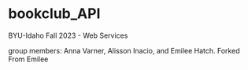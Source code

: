# bookclub_API
BYU-Idaho Fall 2023 - Web Services



group members:
Anna Varner, Alisson Inacio, and Emilee Hatch. Forked From Emilee
